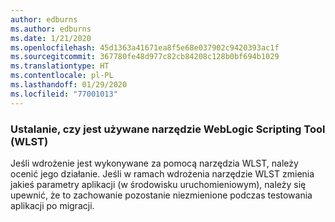 ```yaml
---
author: edburns
ms.author: edburns
ms.date: 1/21/2020
ms.openlocfilehash: 45d1363a41671ea8f5e68e037902c9420393ac1f
ms.sourcegitcommit: 367780fe48d977c82cb84208c128b0bf694b1029
ms.translationtype: HT
ms.contentlocale: pl-PL
ms.lasthandoff: 01/29/2020
ms.locfileid: "77001013"
---
```

### <a name="determine-whether-weblogic-scripting-tool-wlst-is-used"></a>Ustalanie, czy jest używane narzędzie WebLogic Scripting Tool (WLST)

Jeśli wdrożenie jest wykonywane za pomocą narzędzia WLST, należy ocenić jego działanie. Jeśli w ramach wdrożenia narzędzie WLST zmienia jakieś parametry aplikacji (w środowisku uruchomieniowym), należy się upewnić, że to zachowanie pozostanie niezmienione podczas testowania aplikacji po migracji.
